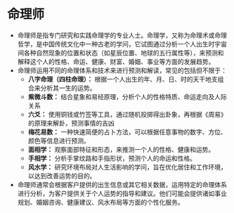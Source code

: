 # 命理师
- 命理师是指专门研究和实践命理学的专业人士。命理学，又称为命理术或命理哲学，是中国传统文化中一种古老的学问，它试图通过分析一个人出生时宇宙间各种自然现象的位置和状态（如星辰位置、地球的五行属性等），来预测和解释这个人的性格、命运、健康、财富、婚姻、事业等方面的发展趋势。
- 命理师运用不同的命理体系和技术来进行预测和解读，常见的包括但不限于：
    - **八字命理（四柱命理）：** 根据一个人出生的年、月、日、时的天干地支组合来分析其一生的运势。
    - **紫微斗数：** 结合星象和易经原理，分析个人的性格特质、命运走向及人际关系
    - **六爻：** 使用铜钱或竹签等工具，通过随机投掷得出卦象，再根据《周易》的原理来解卦，预测事情的吉凶
    - **梅花易数：** 一种快速简便的占卜方法，可以根据任意事物的数字、方位、颜色等信息进行预测。
    - **面相学：** 观察面部特征和形态，来推测一个人的性格、健康和运势。
    - **手相学：** 分析手掌纹路和手指形状，预测个人的命运和性格。
    - **风水学：** 研究环境布局对人生活影响的学问，旨在优化居住和工作环境，以达到改善运势的目的。
- 命理师通常会根据客户提供的出生信息或其它相关数据，运用特定的命理体系进行分析，为客户提供关于个人运势的指导和建议。他们可能会提供诸如事业规划、婚姻咨询、健康建议、风水布局等方面的个性化服务。
